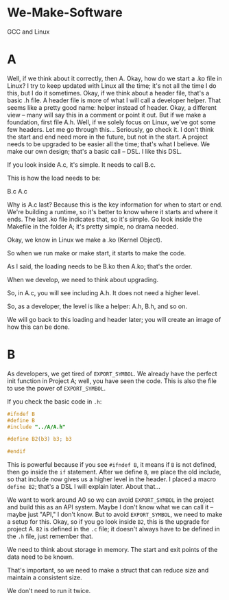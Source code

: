 # We-Make-Software

GCC and Linux


# A

Well, if we think about it correctly, then A. Okay, how do we start a .ko file in Linux? I try to keep updated with Linux all the time; it's not all the time I do this, but I do it sometimes. Okay, if we think about a header file, that's a basic .h file. A header file is more of what I will call a developer helper. That seems like a pretty good name: helper instead of header. Okay, a different view – many will say this in a comment or point it out. But if we make a foundation, first file A.h. Well, if we solely focus on Linux, we've got some few headers. Let me go through this... Seriously, go check it. I don't think the start and end need more in the future, but not in the start. A project needs to be upgraded to be easier all the time; that's what I believe. We make our own design; that's a basic call – DSL. I like this DSL.

If you look inside A.c, it's simple. It needs to call B.c.

This is how the load needs to be:

B.c A.c

Why is A.c last? Because this is the key information for when to start or end. We're building a runtime, so it's better to know where it starts and where it ends. The last .ko file indicates that, so it's simple. Go look inside the Makefile in the folder A; it's pretty simple, no drama needed.

Okay, we know in Linux we make a .ko (Kernel Object).

So when we run make or make start, it starts to make the code.

As I said, the loading needs to be B.ko then A.ko; that's the order.

When we develop, we need to think about upgrading.

So, in A.c, you will see including A.h. It does not need a higher level.

So, as a developer, the level is like a helper: A.h, B.h, and so on.

We will go back to this loading and header later; you will create an image of how this can be done.

# B

As developers, we get tired of `EXPORT_SYMBOL`. We already have the perfect init function in Project A; well, you have seen the code. This is also the file to use the power of `EXPORT_SYMBOL`.

If you check the basic code in `.h`:

```c
#ifndef B
#define B
#include "../A/A.h"

#define B2(b3) b3; b3

#endif
```

This is powerful because if you see `#ifndef B`, it means if `B` is not defined, then go inside the `if` statement. After we define `B`, we place the old include, so that include now gives us a higher level in the header. I placed a macro `define B2`; that's a DSL I will explain later. About that...

We want to work around A0 so we can avoid `EXPORT_SYMBOL` in the project and build this as an API system. Maybe I don't know what we can call it – maybe just "API," I don't know. But to avoid `EXPORT_SYMBOL`, we need to make a setup for this. Okay, so if you go look inside `B2`, this is the upgrade for project A. `B2` is defined in the `.c` file; it doesn't always have to be defined in the `.h` file, just remember that.

We need to think about storage in memory. The start and exit points of the data need to be known.

That's important, so we need to make a struct that can reduce size and maintain a consistent size.

We don't need to run it twice.

